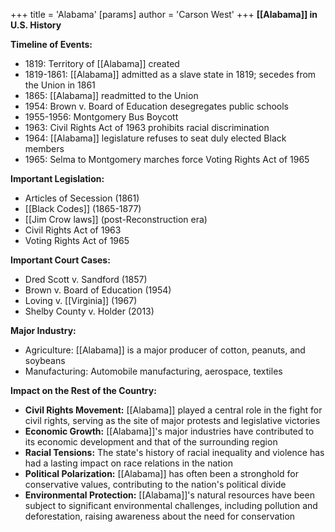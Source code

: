 +++
 title = 'Alabama'
[params]
	author = 'Carson West'
+++
**[[Alabama]] in U.S. History**

**Timeline of Events:**

* 1819: Territory of [[Alabama]] created
* 1819-1861: [[Alabama]] admitted as a slave state in 1819; secedes from the Union in 1861
* 1865: [[Alabama]] readmitted to the Union
* 1954: Brown v. Board of Education desegregates public schools
* 1955-1956: Montgomery Bus Boycott
* 1963: Civil Rights Act of 1963 prohibits racial discrimination
* 1964: [[Alabama]] legislature refuses to seat duly elected Black members
* 1965: Selma to Montgomery marches force Voting Rights Act of 1965

**Important Legislation:**

* Articles of Secession (1861)
* [[Black Codes]] (1865-1877)
* [[Jim Crow laws]] (post-Reconstruction era)
* Civil Rights Act of 1963
* Voting Rights Act of 1965

**Important Court Cases:**

* Dred Scott v. Sandford (1857)
* Brown v. Board of Education (1954)
* Loving v. [[Virginia]] (1967)
* Shelby County v. Holder (2013)

**Major Industry:**

* Agriculture: [[Alabama]] is a major producer of cotton, peanuts, and soybeans
* Manufacturing: Automobile manufacturing, aerospace, textiles

**Impact on the Rest of the Country:**

* **Civil Rights Movement:** [[Alabama]] played a central role in the fight for civil rights, serving as the site of major protests and legislative victories
* **Economic Growth:** [[Alabama]]'s major industries have contributed to its economic development and that of the surrounding region
* **Racial Tensions:** The state's history of racial inequality and violence has had a lasting impact on race relations in the nation
* **Political Polarization:** [[Alabama]] has often been a stronghold for conservative values, contributing to the nation's political divide
* **Environmental Protection:** [[Alabama]]'s natural resources have been subject to significant environmental challenges, including pollution and deforestation, raising awareness about the need for conservation